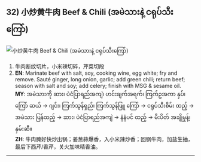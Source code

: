 ## 32) 小炒黄牛肉 Beef & Chili (အမဲသားနဲ့ ငရုပ်သီးကြော်)
![小炒黄牛肉 Beef & Chili (အမဲသားနဲ့ ငရုပ်သီးကြော်)](image/32.jpg)

1. 牛肉断纹切片，小米辣切碎，芹菜切段 
2. **EN**: Marinate beef with salt, soy, cooking wine, egg white; fry and remove. Sauté ginger, long onion, garlic; add green chili; return beef; season with salt and soy; add celery; finish with MSG & sesame oil.  
   **MY**: အမဲသားကို ဆား၊ ပဲငံပြာရည်အကျဲ၊ ဟင်းချက်အရက်၊ ကြက်ဥအကာ နှပ်၊ ကြော် ဆယ် → ဂျင်း၊ ကြက်သွန်ရှည်၊ ကြက်သွန်ဖြူ ကြော် → ငရုပ်သီးစိမ်း ထည့် → အမဲသား ပြန်ထည့် → ဆား၊ ပဲငံပြာရည်အကျဲ → နံနံပင် ထည့် → မီးပိတ် အချိုမှုန့်၊ နှမ်းဆီ။  
   **ZH**: 牛肉腌好快炒出锅；姜葱蒜爆香，入小米辣炒香；回锅牛肉，加盐生抽，最后下西芹/香芹，关火加味精香油。


---
